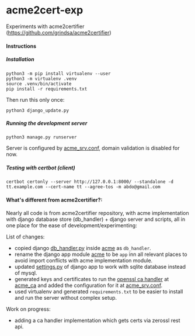 # acme2cert-exp
Experiments with acme2certifier (https://github.com/grindsa/acme2certifier)

#### Instructions

##### Installation

```
python3 -m pip install virtualenv --user
python3 -m virtualenv .venv
source .venv/bin/activate
pip install -r requirements.txt
```

Then run this only once:

```
python3 django_update.py
```

##### Running the development server

```
python3 manage.py runserver
```

Server is configured by [acme_srv.conf](/acme/acme_srv.cfg), domain validation is disabled for now.

##### Testing with certbot (client)

```
certbot certonly --server http://127.0.0.1:8000/ --standalone -d tt.example.com --cert-name tt --agree-tos -m abdo@gmail.com
```


#### What's different from acme2certifier?:

Nearly all code is from acme2certifier repository, with acme implementation with django database store (db_handler)  + django server and scripts, all in one place for the ease of development/experimenting:

List of changes:

* copied django [db_handler.py](https://github.com/grindsa/acme2certifier/blob/master/examples/db_handler/django_handler.py) inside [acme](/acme) as `db_handler`.
* rename the django app module [acme](https://github.com/grindsa/acme2certifier/tree/master/examples/django/acme) to be `app` inn all relevant places to avoid import conflicts with acme implementation module.
* updated [settings.py](/acme2certifier/settings.py) of django app to work with sqlite database instead of mysql.
* generated keys and certificates to run the [openssl ca handler](https://github.com/grindsa/acme2certifier/blob/master/docs/openssl.md) at [acme_ca](/acme_ca) and added the configuration for it at [acme_srv.conf](/acme/acme_srv.cfg#L20).
* used virtualenv and generated `requirements.txt` to be easier to install and run the server without complex setup.

Work on progress:

* adding a ca handler implementation which gets certs via zerossl rest api.
